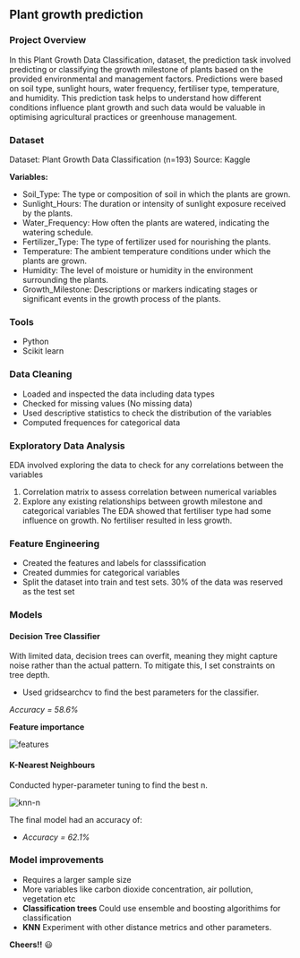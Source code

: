 ## Plant growth prediction  

### Project Overview

In this Plant Growth Data Classification, dataset, the prediction task involved predicting or classifying the growth milestone of plants based on the provided environmental and management factors. Predictions were based on soil type, sunlight hours, water frequency, fertiliser type, temperature, and humidity. This prediction task helps to understand how different conditions influence plant growth and such data would be valuable in optimising agricultural practices or greenhouse management.

### Dataset
Dataset: Plant Growth Data Classification (n=193) 
Source: Kaggle 

**Variables:** 
- Soil_Type: The type or composition of soil in which the plants are grown.
- Sunlight_Hours: The duration or intensity of sunlight exposure received by the plants.
- Water_Frequency: How often the plants are watered, indicating the watering schedule.
- Fertilizer_Type: The type of fertilizer used for nourishing the plants.
- Temperature: The ambient temperature conditions under which the plants are grown.
- Humidity: The level of moisture or humidity in the environment surrounding the plants.
- Growth_Milestone: Descriptions or markers indicating stages or significant events in the growth process of the plants.

### Tools
 - Python
 - Scikit learn

### Data Cleaning
 - Loaded and inspected the data including data types
 - Checked for missing values (No missing data)
 - Used descriptive statistics to check the distribution of the variables
 - Computed frequences for categorical data

### Exploratory Data Analysis

EDA involved exploring the data to check for any correlations between the variables
1. Correlation matrix to assess correlation between numerical variables
2. Explore any existing relationships between growth milestone and categorical variables
The EDA showed that fertiliser type had some influence on growth. No fertiliser resulted in less growth.

### Feature Engineering

- Created the features and labels for classsification
- Created dummies for categorical variables
- Split the dataset into train and test sets. 30% of the data was reserved as the test set

### Models

#### Decision Tree Classifier

With limited data, decision trees can overfit, meaning they might capture noise rather than the actual pattern. To mitigate this, I set constraints on tree depth. 
- Used gridsearchcv to find the best parameters for the classifier. 

*Accuracy = 58.6%*

**Feature importance**


![features](https://github.com/user-attachments/assets/1b265617-f2d3-4987-8354-9b44f5e5f309)



#### K-Nearest Neighbours

Conducted hyper-parameter tuning to find the best n. 


![knn-n](https://github.com/user-attachments/assets/c3755dbc-9776-4b69-b38c-76a36818a63e)


The final model had an accuracy of:
- *Accuracy = 62.1%*

### Model improvements
- Requires a larger sample size
- More variables like carbon dioxide concentration, air pollution, vegetation etc
- **Classification trees** Could use ensemble and boosting algorithims for classification
- **KNN** Experiment with other distance metrics and other parameters.

**Cheers!!** 😃
